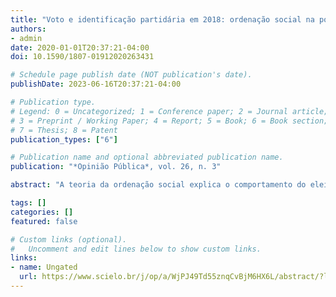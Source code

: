 ```yaml
---
title: "Voto e identificação partidária em 2018: ordenação social na política brasileira"
authors:
- admin
date: 2020-01-01T20:37:21-04:00
doi: 10.1590/1807-01912020263431

# Schedule page publish date (NOT publication's date).
publishDate: 2023-06-16T20:37:21-04:00

# Publication type.
# Legend: 0 = Uncategorized; 1 = Conference paper; 2 = Journal article;
# 3 = Preprint / Working Paper; 4 = Report; 5 = Book; 6 = Book section;
# 7 = Thesis; 8 = Patent
publication_types: ["6"]

# Publication name and optional abbreviated publication name.
publication: "*Opinião Pública*, vol. 26, n. 3"

abstract: "A teoria da ordenação social explica o comportamento do eleitorado brasileiro na disputa presidencial de 2018? A literatura americanista demonstra que o alinhamento de identidades sociais gera e reforça o partidarismo como uma identidade principalmente no campo da direita. Tendo em vista a relevância de temáticas de crença religiosa, raça e gênero nas eleições de 2018, cabe compreender se o mesmo fenômeno também se verifica no Brasil. Essa pergunta é respondida com testes econométricos baseados em dados de um survey nacionalmente representativo conduzido com 1.498 eleitores no primeiro semestre de 2019. As regressões logísticas binomiais e multinomiais demonstram que protestantes, brancos e homens têm preferência substantivamente superior pelo PSL em comparação aos demais partidos, tanto em termos de definição de voto como de identificação partidária."

tags: []
categories: []
featured: false

# Custom links (optional).
#   Uncomment and edit lines below to show custom links.
links:
- name: Ungated
  url: https://www.scielo.br/j/op/a/WjPJ49Td55znqCvBjM6HX6L/abstract/?lang=pt
---
```

